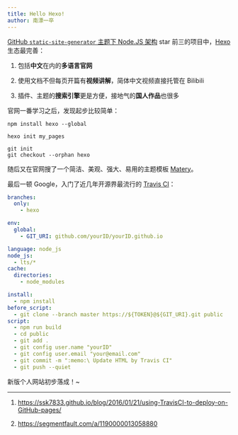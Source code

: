 ```yaml
---
title: Hello Hexo!
author: 南漂一卒
---
```


[GitHub `static-site-generator` 主题下 Node.JS 架构](https://github.com/topics/static-site-generator?l=javascript&o=desc&s=stars) star 前三的项目中，[Hexo](https://hexo.io/) 生态最完善：

 1. 包括**中文**在内的**多语言官网**

 2. 使用文档不但每页开篇有**视频讲解**，简体中文视频直接托管在 Bilibili

 3. 插件、主题的**搜索引擎**更是方便，接地气的**国人作品**也很多

官网一番学习之后，发现起步比较简单：

```shell
npm install hexo --global

hexo init my_pages

git init
git checkout --orphan hexo
```
随后又在官网搜了一个简洁、美观、强大、易用的主题模板 [Matery](https://github.com/blinkfox/hexo-theme-matery/blob/develop/README_CN.md)。

最后一顿 Google，入门了近几年开源界最流行的 [Travis CI](https://travis-ci.com/)：

```yaml
branches:
  only: 
    - hexo

env:
  global:
    - GIT_URI: github.com/yourID/yourID.github.io

language: node_js
node_js: 
  - lts/*
cache:
  directories:
    - node_modules

install:
  - npm install
before_script:
  - git clone --branch master https://${TOKEN}@${GIT_URI}.git public
script:
  - npm run build
  - cd public
  - git add .
  - git config user.name "yourID"
  - git config user.email "your@email.com"
  - git commit -m ":memo:\ Update HTML by Travis CI"
  - git push --quiet
```
新版个人网站初步落成！~

---

 1. https://ssk7833.github.io/blog/2016/01/21/using-TravisCI-to-deploy-on-GitHub-pages/

 2. https://segmentfault.com/a/1190000013058880